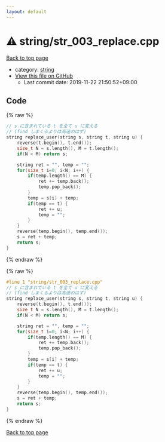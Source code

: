 ```yaml
---
layout: default
---
```


<!-- mathjax config similar to math.stackexchange -->
<script type="text/javascript" async
  src="https://cdnjs.cloudflare.com/ajax/libs/mathjax/2.7.5/MathJax.js?config=TeX-MML-AM_CHTML">
</script>
<script type="text/x-mathjax-config">
  MathJax.Hub.Config({
    TeX: { equationNumbers: { autoNumber: "AMS" }},
    tex2jax: {
      inlineMath: [ ['$','$'] ],
      processEscapes: true
    },
    "HTML-CSS": { matchFontHeight: false },
    displayAlign: "left",
    displayIndent: "2em"
  });
</script>

<script type="text/javascript" src="https://cdnjs.cloudflare.com/ajax/libs/jquery/3.4.1/jquery.min.js"></script>
<script src="https://cdn.jsdelivr.net/npm/jquery-balloon-js@1.1.2/jquery.balloon.min.js" integrity="sha256-ZEYs9VrgAeNuPvs15E39OsyOJaIkXEEt10fzxJ20+2I=" crossorigin="anonymous"></script>
<script type="text/javascript" src="../../assets/js/copy-button.js"></script>
<link rel="stylesheet" href="../../assets/css/copy-button.css" />


# :warning: string/str_003_replace.cpp

<a href="../../index.html">Back to top page</a>

* category: <a href="../../index.html#b45cffe084dd3d20d928bee85e7b0f21">string</a>
* <a href="{{ site.github.repository_url }}/blob/master/string/str_003_replace.cpp">View this file on GitHub</a>
    - Last commit date: 2019-11-22 21:50:52+09:00




## Code

<a id="unbundled"></a>
{% raw %}
```cpp
// s に含まれている t を全て u に変える
// (find しまくるよりは高速のはず)
string replace_user(string s, string t, string u) {
    reverse(t.begin(), t.end());
    size_t N = s.length(), M = t.length();
    if(N < M) return s;

    string ret = "", temp = "";
    for(size_t i=0; i<N; i++) {
        if(temp.length() == M) {
            ret += temp.back();
            temp.pop_back();
        }
        temp = s[i] + temp;
        if(temp == t) {
            ret += u;
            temp = "";
        }
    }
    reverse(temp.begin(), temp.end());
    s = ret + temp;
    return s;
}
```
{% endraw %}

<a id="bundled"></a>
{% raw %}
```cpp
#line 1 "string/str_003_replace.cpp"
// s に含まれている t を全て u に変える
// (find しまくるよりは高速のはず)
string replace_user(string s, string t, string u) {
    reverse(t.begin(), t.end());
    size_t N = s.length(), M = t.length();
    if(N < M) return s;

    string ret = "", temp = "";
    for(size_t i=0; i<N; i++) {
        if(temp.length() == M) {
            ret += temp.back();
            temp.pop_back();
        }
        temp = s[i] + temp;
        if(temp == t) {
            ret += u;
            temp = "";
        }
    }
    reverse(temp.begin(), temp.end());
    s = ret + temp;
    return s;
}

```
{% endraw %}

<a href="../../index.html">Back to top page</a>

